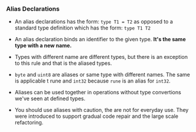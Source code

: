 ### Alias Declarations

* An alias declarations has the form: `type T1 = T2` as opposed to a standard type definition which has the form: `type T1 T2`

* An alias declaration binds an identifier to the given type. **It's the same type with a new name.**

* Types with different name are different types, but there is an exception to this rule and that is the aliased types.

* `byte` and `uint8` are aliases or same type with different names. The same is applicable t rune and `int32` because `rune` is an alias for `int32`.

* Aliases can be used together in operations without type convertions we've seen at defined types.

* You should use aliases with caution, the are not for everyday use. They were introduced to support gradual code repair and the large scale refactoring.